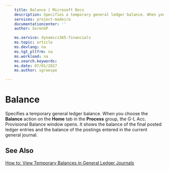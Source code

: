 ```yaml
---
    title: Balance | Microsoft Docs
    description: Specifies a temporary general ledger balance. When you choose the **Balance** action on the **Home** tab in the **Process** group, the G-L Acc. Provisional Balance window opens. It shows the balance of the final posted ledger entries and the balance of the postings entered in the current general journal.
    services: project-madeira
    documentationcenter: ''
    author: SorenGP

    ms.service: dynamics365-financials
    ms.topic: article
    ms.devlang: na
    ms.tgt_pltfrm: na
    ms.workload: na
    ms.search.keywords:
    ms.date: 07/01/2017
    ms.author: sgroespe

---
```

# Balance
Specifies a temporary general ledger balance. When you choose the **Balance** action on the **Home** tab in the **Process** group, the G-L Acc. Provisional Balance window opens. It shows the balance of the final posted ledger entries and the balance of the postings entered in the current general journal.  
  
## See Also  
 [How to: View Temporary Balances in General Ledger Journals](how-to-view-temporary-balances-in-general-ledger-journals.md)
